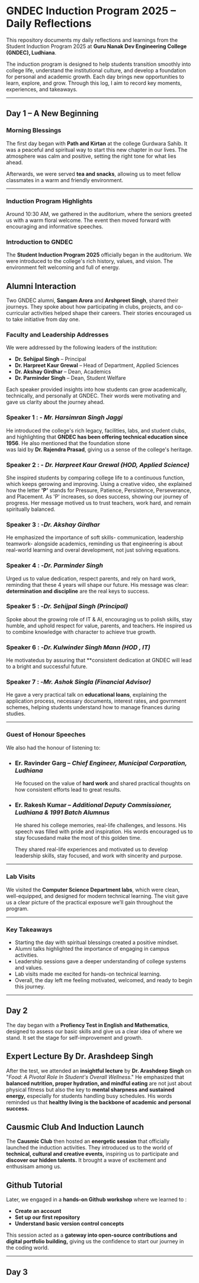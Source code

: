 # GNDEC Induction Program 2025 – Daily Reflections

This repository documents my daily reflections and learnings from the Student Induction Program 2025 at **Guru Nanak Dev Engineering College (GNDEC), Ludhiana**.

The induction program is designed to help students transition smoothly into college life, understand the institutional culture, and develop a foundation for personal and academic growth. Each day brings new opportunities to learn, explore, and grow. Through this log, I aim to record key moments, experiences, and takeaways.

---

## Day 1 – A New Beginning

### Morning Blessings

The first day began with **Path and Kirtan** at the college Gurdwara Sahib. It was a peaceful and spiritual way to start this new chapter in our lives. The atmosphere was calm and positive, setting the right tone for what lies ahead.

Afterwards, we were served **tea and snacks**, allowing us to meet fellow classmates in a warm and friendly environment.

---

### Induction Program Highlights
Around 10:30 AM, we gathered in the auditorium, where the seniors greeted us with a warm floral welcome. The event then moved forward with encouraging and informative speeches. 

### Introduction to GNDEC

The **Student Induction Program 2025** officially began in the auditorium. We were introduced to the college's rich history, values, and vision. The environment felt welcoming and full of energy.

## Alumni Interaction

Two GNDEC alumni, **Sangam Arora** and **Arshpreet Singh**, shared their journeys. They spoke about how participating in clubs, projects, and co-curricular activities helped shape their careers. Their stories encouraged us to take initiative from day one.

### Faculty and Leadership Addresses

We were addressed by the following leaders of the institution:

- **Dr. Sehijpal Singh** – Principal  
- **Dr. Harpreet Kaur Grewal** – Head of Department, Applied Sciences  
- **Dr. Akshay Girdhar** – Dean, Academics  
- **Dr. Parminder Singh** – Dean, Student Welfare  

Each speaker provided insights into how students can grow academically, technically, and personally at GNDEC. Their words were motivating and gave us clarity about the journey ahead.

### Speaker 1 : - *Mr. Harsimran Singh Jaggi*
He introduced the college's rich legacy, facilities, labs, and student clubs, and highlighting that **GNDEC has been offering technical education since 1956**. He also mentioned that the foundation stone  
was laid by **Dr. Rajendra Prasad**, giving us a sense of the college's heritage.
### Speaker 2 : - *Dr. Harpreet Kaur Grewal (HOD, Applied Science)* 
She inspired students by comparing college life to a continuous function, which keeps gerowing and improving. Using a creative video, she explained how the letter **'P'** stands for Pressure, Patience, Persistence, Perseverance, and Placement. As 'P' increases, so does success, showing our journey of progress. Her message motived us to trust teachers, work hard, and remain spiritually balanced.
### Speaker 3 : -*Dr. Akshay Girdhar*
He emphasized the importance of soft skills- communication, leadership teamwork- alongside academics, reminding us that engineering is about real-world learning and overal  development, not just solving 
equations.
### Speaker 4 : -*Dr. Parminder Singh*
Urged us to value dedication, respect parents, and rely on hard work, reminding that these 4 years will shape our future. His message was clear: **determination and discipline** are the real keys 
to success. 
### Speaker 5 : -*Dr. Sehijpal Singh (Principal)*
Spoke about the growing role of IT & AI, encouraging us to polish skills, stay humble, and uphold respect for value, parents, and teachers. He inspired us to combine knowledge with character to achieve true
growth. 
### Speaker 6 : -*Dr. Kulwinder Singh Mann (HOD , IT)*
He motivatedus by assuring that **consistent dedication at GNDEC will lead to a bright and successful future. 
### Speaker 7 : -*Mr. Ashok Singla (Financial Advisor)* 
He gave a very practical talk on **educational loans**, explaining the application process, necessary documents, interest rates, and govrnment schemes, helping students understand how to manage 
finances during studies. 

---

 ### Guest of Honour Speeches

 We also had the honour of listening to:

- ### Er. Ravinder Garg – *Chief Engineer, Municipal Corporation, Ludhiana*

  He focused on the value of **hard work** and shared practical thoughts on how consistent efforts lead to great results. 
  
- ### Er. Rakesh Kumar – *Additional Deputy Commissioner, Ludhiana & 1991 Batch Alumnus*

  He shared his college memories, real-life challenges, and lessons. His speech was filled with pride and inspiration. His words encouraged us to stay focusedand make the most of this golden time. 

   

  They shared real-life experiences and motivated us to develop leadership skills, stay focused, and work with sincerity and purpose.

---

### Lab Visits

We visited the **Computer Science Department labs**, which were clean, well-equipped, and designed for modern technical learning. The visit gave us a clear picture of the practical exposure we’ll gain 
throughout the program.

---

### Key Takeaways

- Starting the day with spiritual blessings created a positive mindset.  
- Alumni talks highlighted the importance of engaging in campus activities.  
- Leadership sessions gave a deeper understanding of college systems and values.  
- Lab visits made me excited for hands-on technical learning.  
- Overall, the day left me feeling motivated, welcomed, and ready to begin this journey.

---


## Day 2 
The day began with a **Profiency Test in English and Mathematics**, designed to assess our basic skills and give us a clear idea of where we stand. It set the stage for self-improvement and growth. 

## Expert Lecture By Dr. Arashdeep Singh 

After the test, we attended an **insightful lecture** by **Dr. Arashdeep Singh** on "*Food: A Pivotal Role In Student's Overall Wellness*." He emphasized that **balanced nutrition, proper hydration, 
and mindful eating** are not just about physical fitness but also the key to **mental sharpness and sustained energy,** especially for students handling busy schedules. His words reminded us that 
**healthy living is the backbone of academic and personal success.**

## Causmic Club And Induction Launch 

The **Causmic Club** then hosted an **energetic session** that officially launched the induction activities. They introduced us to the world of **technical, cultural and creative events,** inspiring us 
to participate and **discover our hidden talents.** It brought a wave of excitement and enthusisam among us. 

## Github Tutorial

Later, we engaged in a **hands-on Github workshop** where we learned to : 

- **Create an account**
- **Set up our first repository**
- **Understand basic version control concepts**

 This session acted as a **gateway into open-source contributions and digital portfolio building,** giving us the confidence to start our journey in the coding world. 


 ---


 ## Day 3 

 
